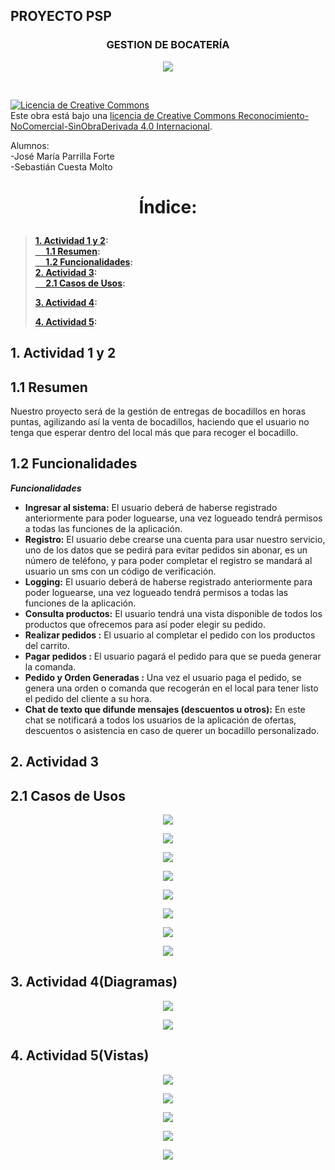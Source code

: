 ## PROYECTO PSP
### <p align="center"><b>GESTION DE BOCATERÍA</b></p>
<p align="center">
<img src="/recursos/bocateriaFotoP.png"/>
</p><br/>
<p>
<a rel="license" href="http://creativecommons.org/licenses/by-nc-nd/4.0/"><img alt="Licencia de Creative Commons" style="border-width:0" src="https://i.creativecommons.org/l/by-nc-nd/4.0/88x31.png" /></a><br />Este obra está bajo una <a rel="license" href="http://creativecommons.org/licenses/by-nc-nd/4.0/">licencia de Creative Commons Reconocimiento-NoComercial-SinObraDerivada 4.0 Internacional</a>.</p>

<p>Alumnos: <br>
  -José María Parrilla Forte</br>
  -Sebastián Cuesta Molto</p>

# <p align="center"><b>Índice:</b></br>
> **[1. Actividad 1 y 2](#1):**<br>
> **[&nbsp;&nbsp;&nbsp;&nbsp;  1.1 Resumen](#2):**<br>
> **[&nbsp;&nbsp;&nbsp;&nbsp;  1.2 Funcionalidades](#3):**<br>
> **[2. Actividad 3](#4):**<br>
> **[&nbsp;&nbsp;&nbsp;&nbsp;  2.1 Casos de Usos](#5):**<br></p>
> **[3. Actividad 4](#6):**<br></p>
> **[4. Actividad 5](#7):**<br></p>

<a name="8"></a>

<a name="1"></a>
## 1. Actividad 1 y 2
<a name="2"></a>
##  1.1 Resumen
Nuestro proyecto será de la gestión de entregas de bocadillos en horas puntas, agilizando así la venta de bocadillos, haciendo que el usuario no tenga que esperar dentro del local más que para recoger el bocadillo.

<a name="3"></a>
##  1.2 Funcionalidades
***Funcionalidades***
- **Ingresar al sistema:** El usuario deberá de haberse registrado anteriormente para poder loguearse, una vez logueado tendrá permisos a todas las funciones de la aplicación.
- **Registro:** El usuario debe crearse una cuenta para usar nuestro servicio, uno de los datos que se pedirá para evitar pedidos sin abonar, es un número de teléfono, y para poder completar el registro se mandará al usuario un sms con un código de verificación.
 - **Logging:** El usuario deberá de haberse registrado anteriormente para poder loguearse, una vez logueado tendrá permisos a todas las  funciones de la aplicación.
- **Consulta productos:** El usuario tendrá una vista disponible de todos los productos que ofrecemos para así poder elegir su pedido.
- **Realizar pedidos :** El usuario al completar el pedido con los productos del carrito.
- **Pagar pedidos :** El usuario pagará el pedido para que se pueda generar la comanda.
- **Pedido y Orden Generadas :** Una vez el usuario paga el pedido, se genera una orden o comanda que recogerán en el local para tener listo el pedido del cliente a su hora.
- **Chat de texto que difunde mensajes (descuentos u otros):** En este chat se notificará a todos los usuarios de la aplicación de ofertas, descuentos o asistencia en caso de querer un bocadillo personalizado.
<a name="4"></a>
## 2. Actividad 3
<a name="5"></a>
## 2.1 Casos de Usos
<p align="center">
<img src="/recursos/diagramaCU.PNG"/>
</p>
<p align="center">
<img src="/recursos/cu1.PNG"/>
</p>
<p align="center">
<img src="/recursos/cu2.PNG"/>
</p>
<p align="center">
<img src="/recursos/cu3.PNG"/>
</p>
<p align="center">
<img src="/recursos/cu4.PNG"/>
</p>
<p align="center">
<img src="/recursos/cu5.PNG"/>
</p>
<p align="center">
<img src="/recursos/cu6.PNG"/>
</p>
<p align="center">
<img src="/recursos/cu7.PNG"/>
</p>

<a name="6"></a>
## 3. Actividad 4(Diagramas)

<p align="center">
<img src="/recursos/digramaModelo.PNG"/>
</p>
<p align="center">
<img src="/recursos/diagramaEntidadRelacion.PNG"/>
</p>

<a name="3"></a>
## 4. Actividad 5(Vistas)
<p align="center">
<img src="/recursos/viewMain.png"/>
</p>
<p align="center">
<img src="/recursos/Cart.png"/>
</p>
<p align="center">
<img src="/recursos/viewRegister.png"/>
</p>
<p align="center">
<img src="/recursos/AdministratorSandwichRegister.png"/>
</p>
<p align="center">
<img src="/recursos/viewChat.png"/>
</p>

